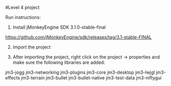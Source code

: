 #Level 4 project

Run instructions:

1. Install jMonkeyEngine SDK 3.1.0-stable-final

https://github.com/jMonkeyEngine/sdk/releases/tag/3.1-stable-FINAL

2. Import the project

3. After importing the project, right click on the project -> properties and make sure the following libraries are added:

jm3-jogg
jm3-networking
jm3-plugins
jm3-core
jm3-desktop
jm3-lwjgl
jm3-effects
jm3-terrain
jm3-bullet
jm3-bullet-native
jm3-test-data
jm3-niftygui
